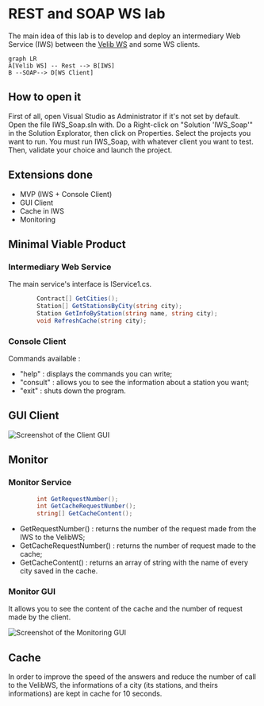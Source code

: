 # REST and SOAP WS lab

The main idea of this lab is to develop and deploy an intermediary Web Service (IWS) between the [Velib WS](https://developer.jcdecaux.com/#/home) and some WS clients.

```mermaid
graph LR
A[Velib WS] -- Rest --> B[IWS]
B --SOAP--> D[WS Client]
```
## How to open it
First of all, open Visual Studio as Administrator if it's not set by default. Open the file IWS_Soap.sln with. Do a Right-click on "Solution 'IWS_Soap'" in the Solution Explorator, then click on Properties. Select the projects you want to run. You must run IWS_Soap, with whatever client you want to test. Then, validate your choice and launch the project.

## Extensions done
- MVP (IWS + Console Client)
 - GUI Client
 -  Cache in IWS
 - Monitoring

## Minimal Viable Product
### Intermediary Web Service
The main service's interface is IService1.cs. 

```c#
        Contract[] GetCities();
        Station[] GetStationsByCity(string city);
        Station GetInfoByStation(string name, string city);
        void RefreshCache(string city);
```
### Console Client
Commands available : 
- "help" : displays the commands you can write;
- "consult" : allows you to see the information about a station you want;
- "exit" : shuts down the program. 

## GUI Client
![Screenshot of the Client GUI](http://image.noelshack.com/fichiers/2018/13/7/1522612121-gui-client.png)

## Monitor
### Monitor Service
```c#
        int GetRequestNumber();
        int GetCacheRequestNumber();
        string[] GetCacheContent();
```
- GetRequestNumber() : returns the number of the request made from the IWS to the VelibWS;
- GetCacheRequestNumber() : returns the number of request made to the cache;
- GetCacheContent() : returns an array of string with the name of every city saved in the cache.

### Monitor GUI
It allows you to see the content of the cache and the number of request made by the client. 

![Screenshot of the Monitoring GUI](http://image.noelshack.com/fichiers/2018/13/7/1522612424-gui-monitor.png)

## Cache
In order to improve the speed of the answers and reduce the number of call to the VelibWS, the informations of a city (its stations, and theirs informations) are kept in cache for 10 seconds.

